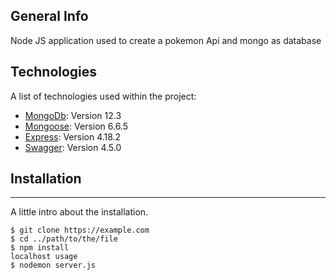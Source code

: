## General Info
Node JS application used to create a pokemon Api and mongo  as database
## Technologies

A list of technologies used within the project:

* [MongoDb](https://www.mongodb.com): Version 12.3 
* [Mongoose](https://mongoosejs.com): Version 6.6.5
* [Express](https://expressjs.com): Version 4.18.2
* [Swagger](https://swagger.io): Version 4.5.0

## Installation
***
A little intro about the installation. 
```
$ git clone https://example.com
$ cd ../path/to/the/file
$ npm install
localhost usage
$ nodemon server.js
```

